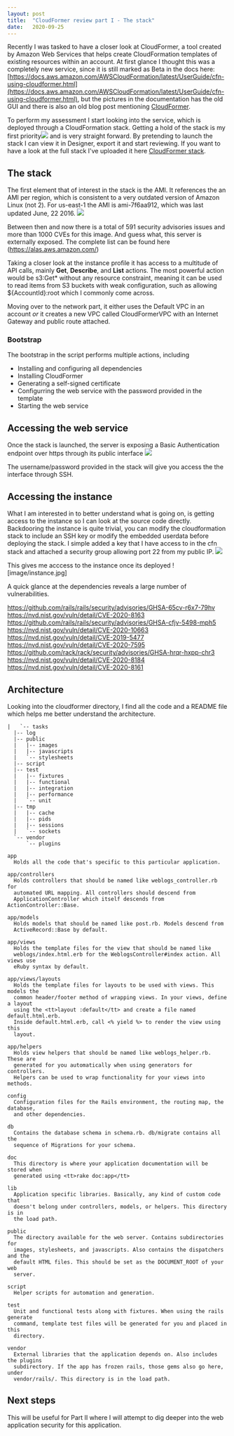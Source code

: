 ```yaml
---
layout: post
title:  "CloudFormer review part I - The stack"
date:   2020-09-25
---
```


Recently I was tasked to have a closer look at CloudFormer, a tool created by Amazon Web Services that helps create CloudFormation templates of existing resources within an account. At first glance I thought this was a completely new service, since it is still marked as Beta in the docs here: [https://docs.aws.amazon.com/AWSCloudFormation/latest/UserGuide/cfn-using-cloudformer.html](https://docs.aws.amazon.com/AWSCloudFormation/latest/UserGuide/cfn-using-cloudformer.html), but the pictures in the documentation has the old GUI and there is also an old blog post mentioning [CloudFormer](https://aws.amazon.com/blogs/devops/building-aws-cloudformation-templates-using-cloudformer). 

To perform my assessment I start looking into the service, which is deployed through a CloudFormation stack. Getting a hold of the stack is my first priority![](/image/cloudformerstack.jpg) and is very straight forward. By pretending to launch the stack I can view it in Designer, export it and start reviewing. If you want to have a look at the full stack I've uploaded it here [CloudFormer stack](https://gist.github.com/karimelmel/f5a0e9c975bc9b43fd3371c27662f090).

## The stack
The first element that of interest in the stack is the AMI. It references the an AMI per region, which is consistent to a very outdated version of Amazon Linux (not 2). For us-east-1 the AMI is ami-7f6aa912, which was last updated June, 22 2016. 
![](/image/ami.jpg)

Between then and now there is a total of 591 security advisories issues and more than 1000 CVEs for this image. And guess what, this server is externally exposed. The complete list can be found here (https://alas.aws.amazon.com/)

Taking a closer look at the instance profile it has access to a multitude of API calls, mainly **Get**, **Describe**, and **List** actions. The most powerful action would be s3:Get* without any resource constraint, meaning it can be used to read items from S3 buckets with weak configuration, such as allowing ${AccountId}:root which I commonly come across.

Moving over to the network part, it either uses the Default VPC in an account *or* it creates a new VPC called CloudFormerVPC with an Internet Gateway and public route attached.

### Bootstrap
The bootstrap in the script performs multiple actions, including

- Installing and configuring all dependencies
- Installing CloudFormer
- Generating a self-signed certificate
- Configurring the web service with the password provided in the template
- Starting the web service

## Accessing the web service
Once the stack is launched, the server is exposing a Basic Authentication endpoint over https through its public interface 
![](/image/auth.jpg)

The username/password provided in the stack will give you access the the interface through SSH. 

## Accessing the instance
What I am interested in to better understand what is going on, is getting access to the instance so I can look at the source code directly. Backdooring the instance is quite trivial, you can modify the cloudformation stack to include an SSH key or modify the embedded userdata before deploying the stack. 
I simple added a key that I have access to in the cfn stack and attached a security group allowing port 22 from my public IP. 
![](/image/cfnupdate.jpg)

This gives me acccess to the instance once its deployed
![image/instance.jpg]

A quick glance at the dependencies reveals a large number of vulnerabilities.

https://github.com/rails/rails/security/advisories/GHSA-65cv-r6x7-79hv
https://nvd.nist.gov/vuln/detail/CVE-2020-8163
https://github.com/rails/rails/security/advisories/GHSA-cfjv-5498-mph5
https://nvd.nist.gov/vuln/detail/CVE-2020-10663
https://nvd.nist.gov/vuln/detail/CVE-2019-5477
https://nvd.nist.gov/vuln/detail/CVE-2020-7595
https://github.com/rack/rack/security/advisories/GHSA-hrqr-hxpp-chr3
https://nvd.nist.gov/vuln/detail/CVE-2020-8184
https://nvd.nist.gov/vuln/detail/CVE-2020-8161


## Architecture
Looking into the cloudformer directory, I find all the code and a README file which helps me better understand the architecture.

```   
|   `-- tasks
  |-- log
  |-- public
  |   |-- images
  |   |-- javascripts
  |   `-- stylesheets
  |-- script
  |-- test
  |   |-- fixtures
  |   |-- functional
  |   |-- integration
  |   |-- performance
  |   `-- unit
  |-- tmp
  |   |-- cache
  |   |-- pids
  |   |-- sessions
  |   `-- sockets
  `-- vendor
      `-- plugins

app
  Holds all the code that's specific to this particular application.

app/controllers
  Holds controllers that should be named like weblogs_controller.rb for
  automated URL mapping. All controllers should descend from
  ApplicationController which itself descends from ActionController::Base.

app/models
  Holds models that should be named like post.rb. Models descend from
  ActiveRecord::Base by default.

app/views
  Holds the template files for the view that should be named like
  weblogs/index.html.erb for the WeblogsController#index action. All views use
  eRuby syntax by default.

app/views/layouts
  Holds the template files for layouts to be used with views. This models the
  common header/footer method of wrapping views. In your views, define a layout
  using the <tt>layout :default</tt> and create a file named default.html.erb.
  Inside default.html.erb, call <% yield %> to render the view using this
  layout.

app/helpers
  Holds view helpers that should be named like weblogs_helper.rb. These are
  generated for you automatically when using generators for controllers.
  Helpers can be used to wrap functionality for your views into methods.

config
  Configuration files for the Rails environment, the routing map, the database,
  and other dependencies.

db
  Contains the database schema in schema.rb. db/migrate contains all the
  sequence of Migrations for your schema.

doc
  This directory is where your application documentation will be stored when
  generated using <tt>rake doc:app</tt>

lib
  Application specific libraries. Basically, any kind of custom code that
  doesn't belong under controllers, models, or helpers. This directory is in
  the load path.

public
  The directory available for the web server. Contains subdirectories for
  images, stylesheets, and javascripts. Also contains the dispatchers and the
  default HTML files. This should be set as the DOCUMENT_ROOT of your web
  server.

script
  Helper scripts for automation and generation.

test
  Unit and functional tests along with fixtures. When using the rails generate
  command, template test files will be generated for you and placed in this
  directory.

vendor
  External libraries that the application depends on. Also includes the plugins
  subdirectory. If the app has frozen rails, those gems also go here, under
  vendor/rails/. This directory is in the load path.
  ```

## Next steps

This will be useful for Part II where I will attempt to dig deeper into the web application security for this application.
